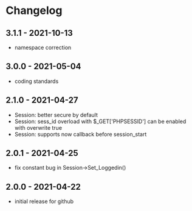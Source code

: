 # Changelog

## 3.1.1 - 2021-10-13
- namespace correction

## 3.0.0 - 2021-05-04
- coding standards

## 2.1.0 - 2021-04-27
- Session: better secure by default
- Session: sess_id overload with $_GET['PHPSESSID'] can be enabled with overwrite true
- Session: supports now callback before session_start

## 2.0.1 - 2021-04-25
- fix constant bug in Session->Set_Loggedin()

## 2.0.0 - 2021-04-22
- initial release for github